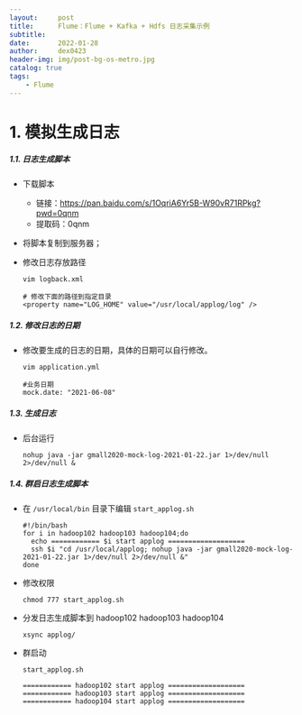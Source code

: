```yaml
---
layout:     post
title:      Flume：Flume + Kafka + Hdfs 日志采集示例
subtitle:   
date:       2022-01-28
author:     dex0423
header-img: img/post-bg-os-metro.jpg
catalog: true
tags:
    - Flume
---
```



# 1. 模拟生成日志

##### 1.1. 日志生成脚本

- 下载脚本
  - 链接：https://pan.baidu.com/s/1OqriA6Yr5B-W90vR71RPkg?pwd=0qnm
  - 提取码：0qnm

- 将脚本复制到服务器；
- 修改日志存放路径
  ```
  vim logback.xml
  
  # 修改下面的路径到指定目录
  <property name="LOG_HOME" value="/usr/local/applog/log" />
  ```
  
##### 1.2. 修改日志的日期

- 修改要生成的日志的日期，具体的日期可以自行修改。

  ```aidl
  vim application.yml
  ```

  ```aidl
  #业务日期
  mock.date: "2021-06-08"
  ```

##### 1.3. 生成日志

- 后台运行

  ```aidl
  nohup java -jar gmall2020-mock-log-2021-01-22.jar 1>/dev/null 2>/dev/null &
  ```
  
##### 1.4. 群启日志生成脚本

- 在 `/usr/local/bin` 目录下编辑 `start_applog.sh`

  ```aidl
  #!/bin/bash
  for i in hadoop102 hadoop103 hadoop104;do
    echo ============ $i start applog ===================
    ssh $i "cd /usr/local/applog; nohup java -jar gmall2020-mock-log-2021-01-22.jar 1>/dev/null 2>/dev/null &"
  done
  ```

- 修改权限
  ```aidl
  chmod 777 start_applog.sh
  ```

- 分发日志生成脚本到 hadoop102 hadoop103 hadoop104
  ```
  xsync applog/
  ```
  
- 群启动
  ```aidl
  start_applog.sh 
  
  ============ hadoop102 start applog ===================
  ============ hadoop103 start applog ===================
  ============ hadoop104 start applog ===================
  ```

